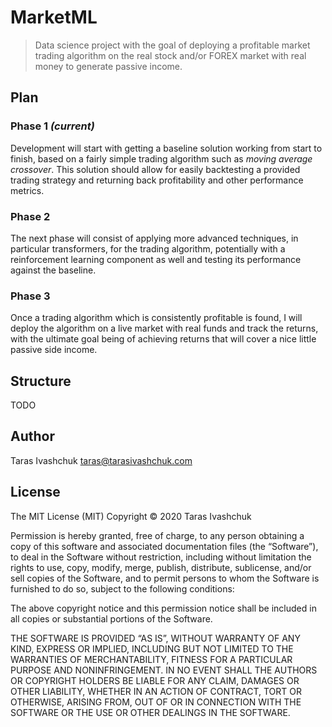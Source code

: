 # MarketML
> Data science project with the goal of deploying a profitable market trading algorithm on the real stock and/or FOREX market with real money to generate passive income.


## Plan
### Phase 1 _(current)_
Development will start with getting a baseline solution working from start to finish, based on a fairly simple trading algorithm such as *moving average crossover*. This solution should allow for easily backtesting a provided trading strategy and returning back profitability and other performance metrics.

### Phase 2
The next phase will consist of applying more advanced techniques, in particular transformers, for the trading algorithm, potentially with a reinforcement learning component as well and testing its performance against the baseline.

### Phase 3
Once a trading algorithm which is consistently profitable is found, I will deploy the algorithm on a live market with real funds and track the returns, with the ultimate goal being of achieving returns that will cover a nice little passive side income.


## Structure
TODO


## Author
Taras Ivashchuk
[taras@tarasivashchuk.com](mailto:taras@tarasivashchuk.com)

## License
The MIT License (MIT)
Copyright © 2020 Taras Ivashchuk

Permission is hereby granted, free of charge, to any person obtaining a copy of this software and associated documentation files (the “Software”), to deal in the Software without restriction, including without limitation the rights to use, copy, modify, merge, publish, distribute, sublicense, and/or sell copies of the Software, and to permit persons to whom the Software is furnished to do so, subject to the following conditions:

The above copyright notice and this permission notice shall be included in all copies or substantial portions of the Software.

THE SOFTWARE IS PROVIDED “AS IS”, WITHOUT WARRANTY OF ANY KIND, EXPRESS OR IMPLIED, INCLUDING BUT NOT LIMITED TO THE WARRANTIES OF MERCHANTABILITY, FITNESS FOR A PARTICULAR PURPOSE AND NONINFRINGEMENT. IN NO EVENT SHALL THE AUTHORS OR COPYRIGHT HOLDERS BE LIABLE FOR ANY CLAIM, DAMAGES OR OTHER LIABILITY, WHETHER IN AN ACTION OF CONTRACT, TORT OR OTHERWISE, ARISING FROM, OUT OF OR IN CONNECTION WITH THE SOFTWARE OR THE USE OR OTHER DEALINGS IN THE SOFTWARE.